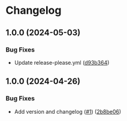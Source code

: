 # Changelog

## 1.0.0 (2024-05-03)


### Bug Fixes

* Update release-please.yml ([d93b364](https://github.com/Remote-Falcon/remote-falcon-viewer/commit/d93b364789e0055912581d58b4d3bf2d772ad94a))

## 1.0.0 (2024-04-26)


### Bug Fixes

* Add version and changelog ([#1](https://github.com/Remote-Falcon/remote-falcon-viewer/issues/1)) ([2b8be06](https://github.com/Remote-Falcon/remote-falcon-viewer/commit/2b8be06969037451ce0475163518fde68835d105))
